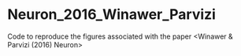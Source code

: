 # Neuron_2016_Winawer_Parvizi
Code to reproduce the figures associated with the paper &lt;Winawer &amp; Parvizi (2016) Neuron>
